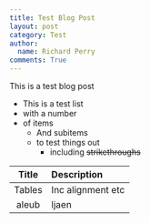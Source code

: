 ```yaml
---
title: Test Blog Post
layout: post
category: Test
author: 
  name: Richard Perry
comments: True
---
```


This is a test blog post

* This is a test list
* with a number
* of items
  * And subitems
  * to test things out
    * including ~~strikethroughs~~

| Title   | Description |
|:-------:|:------------|
| Tables  | Inc alignment etc |
| aleub   | ljaen |